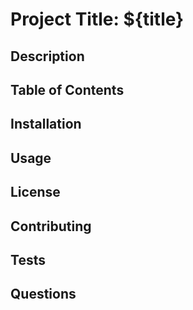 # Project Title: ${title}

## Description

## Table of Contents

## Installation

## Usage

## License

## Contributing

## Tests

## Questions